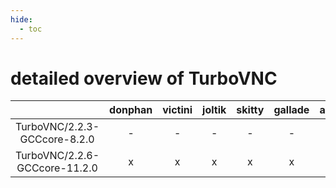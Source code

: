 ```yaml
---
hide:
  - toc
---
```


detailed overview of TurboVNC
=============================

| |donphan|victini|joltik|skitty|gallade|accelgor|swalot|doduo|
| :---: | :---: | :---: | :---: | :---: | :---: | :---: | :---: | :---: |
|TurboVNC/2.2.3-GCCcore-8.2.0|-|-|-|-|-|-|x|x|
|TurboVNC/2.2.6-GCCcore-11.2.0|x|x|x|x|x|x|x|x|
